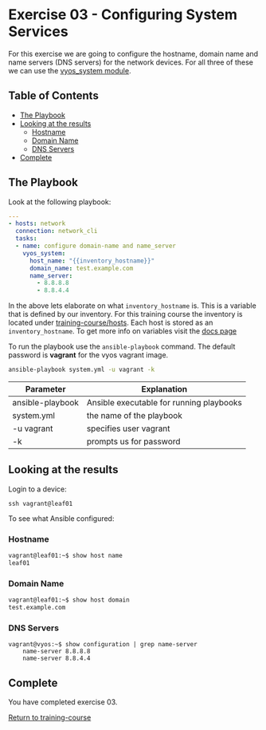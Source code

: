 # Exercise 03 - Configuring System Services

For this exercise we are going to configure the hostname, domain name and name servers (DNS servers) for the network devices.  For all three of these we can use the [vyos_system module](http://docs.ansible.com/ansible/latest/vyos_system_module.html).  

## Table of Contents

- [The Playbook](#the-playbook)
- [Looking at the results](#looking-at-the-results)
   - [Hostname](#hostname)
   - [Domain Name](#domain-Name)
   - [DNS Servers](#dns-Servers)
- [Complete](#complete)

## The Playbook

Look at the following playbook:

```yml
---
- hosts: network
  connection: network_cli
  tasks:
  - name: configure domain-name and name_server
    vyos_system:
      host_name: "{{inventory_hostname}}"
      domain_name: test.example.com
      name_server:
        - 8.8.8.8
        - 8.8.4.4
```

In the above lets elaborate on what `inventory_hostname` is.  This is a variable that is defined by our inventory.  For this training course the inventory is located under [training-course/hosts](../hosts).  Each host is stored as an `inventory_hostname`.  To get more info on variables visit the [docs page](http://docs.ansible.com/ansible/latest/playbooks_variables.html)

To run the playbook use the `ansible-playbook` command.  The default password is **vagrant** for the vyos vagrant image.

```bash
ansible-playbook system.yml -u vagrant -k
```
Parameter | Explanation
------------ | -------------
ansible-playbook | Ansible executable for running playbooks
system.yml | the name of the playbook
-u vagrant | specifies user vagrant
-k | prompts us for password

## Looking at the results

Login to a device:
```
ssh vagrant@leaf01
```

To see what Ansible configured:

### Hostname

```bash
vagrant@leaf01:~$ show host name
leaf01
```


### Domain Name

```bash
vagrant@leaf01:~$ show host domain
test.example.com
```

### DNS Servers

```
vagrant@vyos:~$ show configuration | grep name-server
    name-server 8.8.8.8
    name-server 8.8.4.4
```

## Complete
You have completed exercise 03.

[Return to training-course](../README.md)
